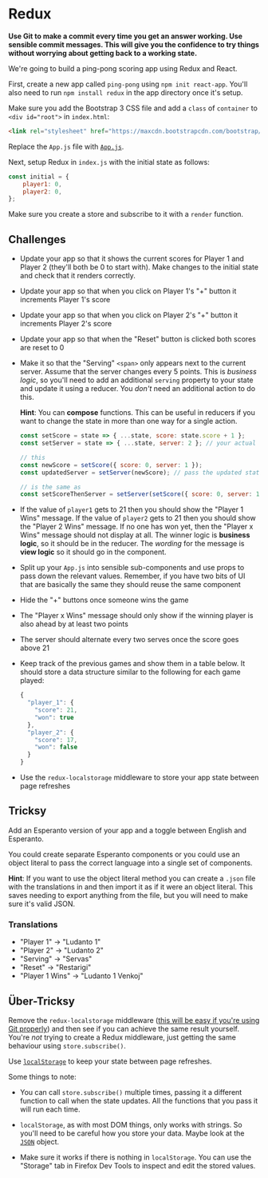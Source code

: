 # Redux

**Use Git to make a commit every time you get an answer working. Use sensible commit messages. This will give you the confidence to try things without worrying about getting back to a working state.**

We're going to build a ping-pong scoring app using Redux and React.

First, create a new app called `ping-pong` using `npm init react-app`. You'll also need to run `npm install redux` in the app directory once it's setup.

Make sure you add the Bootstrap 3 CSS file and add a `class` of `container` to `<div id="root">` in `index.html`:

```html
<link rel="stylesheet" href="https://maxcdn.bootstrapcdn.com/bootstrap/3.3.7/css/bootstrap.min.css">
```

Replace the `App.js` file with [`App.js`](App.js).

Next, setup Redux in `index.js` with the initial state as follows:

```js
const initial = {
    player1: 0,
    player2: 0,
};
```

Make sure you create a store and subscribe to it with a `render` function.


## Challenges

- Update your app so that it shows the current scores for Player 1 and Player 2 (they'll both be 0 to start with). Make changes to the initial state and check that it renders correctly.

- Update your app so that when you click on Player 1's "+" button it increments Player 1's score

- Update your app so that when you click on Player 2's "+" button it increments Player 2's score

- Update your app so that when the "Reset" button is clicked both scores are reset to 0

- Make it so that the "Serving" `<span>` only appears next to the current server. Assume that the server changes every 5 points. This is *business logic*, so you'll need to add an additional `serving` property to your state and update it using a reducer. You *don't* need an additional action to do this.

    **Hint**: You can **compose** functions. This can be useful in reducers if you want to change the state in more than one way for a single action.

    ```javascript
    const setScore = state => { ...state, score: state.score + 1 };
    const setServer = state => { ...state, server: 2 }; // your actual setServer function will do more than this

    // this
    const newScore = setScore({ score: 0, server: 1 });
    const updatedServer = setServer(newScore); // pass the updated state into setServer

    // is the same as
    const setScoreThenServer = setServer(setScore({ score: 0, server: 1 }));
    ```

- If the value of `player1` gets to 21 then you should show the "Player 1 Wins" message. If the value of `player2` gets to 21 then you should show the "Player 2 Wins" message. If no one has won yet, then the "Player x Wins" message should not display at all. The winner logic is **business logic**, so it should be in the reducer. The *wording* for the message is **view logic** so it should go in the component.

- Split up your `App.js` into sensible sub-components and use props to pass down the relevant values. Remember, if you have two bits of UI that are basically the same they should reuse the same component

- Hide the "+" buttons once someone wins the game

- The "Player x Wins" message should only show if the winning player is also ahead by at least two points

- The server should alternate every two serves once the score goes above 21

- Keep track of the previous games and show them in a table below. It should store a data structure similar to the following for each game played:

    ```js
    {
      "player_1": {
        "score": 21,
        "won": true
      },
      "player_2": {
        "score": 17,
        "won": false
      }
    }
    ```

- Use the `redux-localstorage` middleware to store your app state between page refreshes


## Tricksy

Add an Esperanto version of your app and a toggle between English and Esperanto.

You could create separate Esperanto components or you could use an object literal to pass the correct language into a single set of components.

**Hint**: If you want to use the object literal method you can create a `.json` file with the translations in and then import it as if it were an object literal. This saves needing to export anything from the file, but you will need to make sure it's valid JSON.

### Translations

- "Player 1" -> "Ludanto 1"
- "Player 2" -> "Ludanto 2"
- "Serving" -> "Servas"
- "Reset" -> "Restarigi"
- "Player 1 Wins" -> "Ludanto 1 Venkoj"


## Über-Tricksy

Remove the `redux-localstorage` middleware ([this will be easy if you're using Git properly](https://git-scm.com/docs/git-revert)) and then see if you can achieve the same result yourself. You're *not* trying to create a Redux middleware, just getting the same behaviour using `store.subscribe()`.

Use [`localStorage`](https://developer.mozilla.org/en-US/docs/Web/API/Web_Storage_API/Using_the_Web_Storage_API) to keep your state between page refreshes.

Some things to note:

- You can call `store.subscribe()` multiple times, passing it a different function to call when the state updates. All the functions that you pass it will run each time.

- `localStorage`, as with most DOM things, only works with strings. So you'll need to be careful how you store your data. Maybe look at the [`JSON`](https://developer.mozilla.org/en-US/docs/Web/JavaScript/Reference/Global_Objects/JSON#Methods) object.

- Make sure it works if there is nothing in `localStorage`. You can use the "Storage" tab in Firefox Dev Tools to inspect and edit the stored values.
